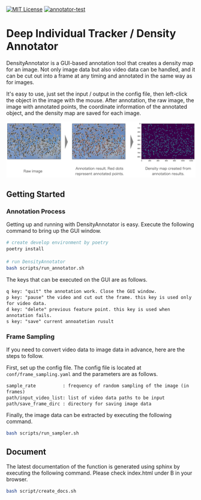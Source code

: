 [![MIT License](http://img.shields.io/badge/license-MIT-blue.svg?style=flat)](LICENSE)
[![annotator-test](https://github.com/kenya-sk/deep-individual-tracker/actions/workflows/annotator_test.yaml/badge.svg)](https://github.com/kenya-sk/deep-individual-tracker/actions/workflows/annotator_test.yaml)

# Deep Individual Tracker / Density Annotator
DensityAnnotator is a GUI-based annotation tool that creates a density map for an image.
Not only image data but also video data can be handled, and it can be cut out into a frame at any timing and annotated in the same way as for images.

It's easy to use, just set the input / output in the config file, then left-click the object in the image with the mouse.
After annotation, the raw image, the image with annotated points, the coordinate information of the annotated object, and the density map are saved for each image.

![annotation process sample](./data/documents/sample.png)

## Getting Started
### Annotation Process
Getting up and running with DensityAnnotator is easy.
Execute the following command to bring up the GUI window.

```bash
# create develop environment by poetry
poetry install

# run DensityAnnotator
bash scripts/run_annotator.sh
```

The keys that can be executed on the GUI are as follows.
```
q key: "quit" the annotation work. Close the GUI window.
p key: "pause" the video and cut out the frame. this key is used only for video data.
d key: "delete" previous feature point. this key is used when annotation fails.
s key: "save" current annoatetion rusult
```

### Frame Sampling
If you need to convert video data to image data in advance, here are the steps to follow.

First, set up the config file. The config file is located at `conf/frame_sampling.yaml` and the parameters are as follows.
```
sample_rate          : frequency of random sampling of the image (in frames)
path/input_video_list: list of video data paths to be input
path/save_frame_dirc : directory for saving image data 
```

Finally, the image data can be extracted by executing the following command.
```bash
bash scripts/run_sampler.sh
```

## Document
The latest documentation of the function is generated using sphinx by executing the following command. Please check index.html under B in your browser.

```bash
bash script/create_docs.sh
```
